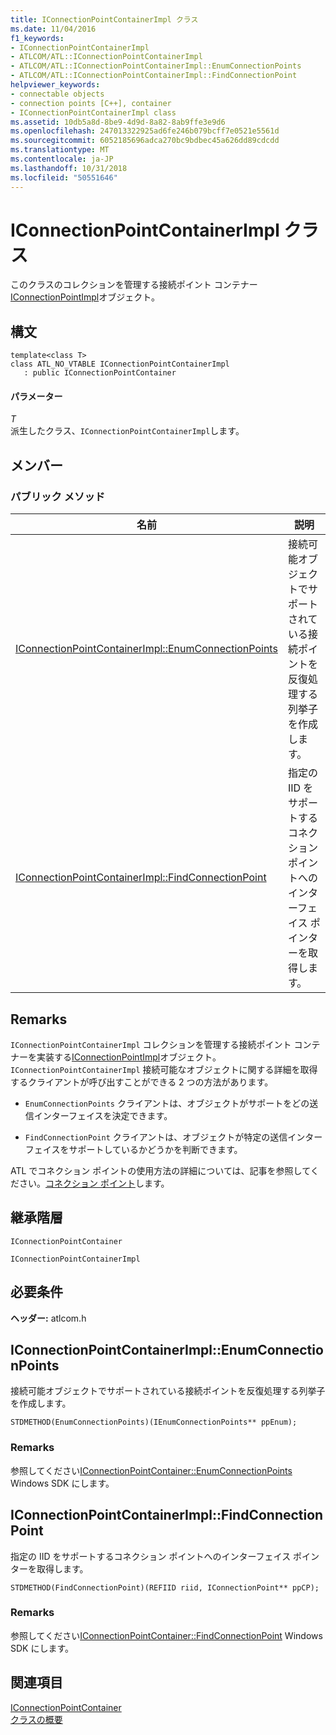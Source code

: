 ```yaml
---
title: IConnectionPointContainerImpl クラス
ms.date: 11/04/2016
f1_keywords:
- IConnectionPointContainerImpl
- ATLCOM/ATL::IConnectionPointContainerImpl
- ATLCOM/ATL::IConnectionPointContainerImpl::EnumConnectionPoints
- ATLCOM/ATL::IConnectionPointContainerImpl::FindConnectionPoint
helpviewer_keywords:
- connectable objects
- connection points [C++], container
- IConnectionPointContainerImpl class
ms.assetid: 10db5a8d-8be9-4d9d-8a82-8ab9ffe3e9d6
ms.openlocfilehash: 247013322925ad6fe246b079bcff7e0521e5561d
ms.sourcegitcommit: 6052185696adca270bc9bdbec45a626dd89cdcdd
ms.translationtype: MT
ms.contentlocale: ja-JP
ms.lasthandoff: 10/31/2018
ms.locfileid: "50551646"
---
```

# <a name="iconnectionpointcontainerimpl-class"></a>IConnectionPointContainerImpl クラス

このクラスのコレクションを管理する接続ポイント コンテナー [IConnectionPointImpl](../../atl/reference/iconnectionpointimpl-class.md)オブジェクト。

## <a name="syntax"></a>構文

```
template<class T>
class ATL_NO_VTABLE IConnectionPointContainerImpl
   : public IConnectionPointContainer
```

#### <a name="parameters"></a>パラメーター

*T*<br/>
派生したクラス、`IConnectionPointContainerImpl`します。

## <a name="members"></a>メンバー

### <a name="public-methods"></a>パブリック メソッド

|名前|説明|
|----------|-----------------|
|[IConnectionPointContainerImpl::EnumConnectionPoints](#enumconnectionpoints)|接続可能オブジェクトでサポートされている接続ポイントを反復処理する列挙子を作成します。|
|[IConnectionPointContainerImpl::FindConnectionPoint](#findconnectionpoint)|指定の IID をサポートするコネクション ポイントへのインターフェイス ポインターを取得します。|

## <a name="remarks"></a>Remarks

`IConnectionPointContainerImpl` コレクションを管理する接続ポイント コンテナーを実装する[IConnectionPointImpl](../../atl/reference/iconnectionpointimpl-class.md)オブジェクト。 `IConnectionPointContainerImpl` 接続可能なオブジェクトに関する詳細を取得するクライアントが呼び出すことができる 2 つの方法があります。

- `EnumConnectionPoints` クライアントは、オブジェクトがサポートをどの送信インターフェイスを決定できます。

- `FindConnectionPoint` クライアントは、オブジェクトが特定の送信インターフェイスをサポートしているかどうかを判断できます。

ATL でコネクション ポイントの使用方法の詳細については、記事を参照してください。[コネクション ポイント](../../atl/atl-connection-points.md)します。

## <a name="inheritance-hierarchy"></a>継承階層

`IConnectionPointContainer`

`IConnectionPointContainerImpl`

## <a name="requirements"></a>必要条件

**ヘッダー:** atlcom.h

##  <a name="enumconnectionpoints"></a>  IConnectionPointContainerImpl::EnumConnectionPoints

接続可能オブジェクトでサポートされている接続ポイントを反復処理する列挙子を作成します。

```
STDMETHOD(EnumConnectionPoints)(IEnumConnectionPoints** ppEnum);
```

### <a name="remarks"></a>Remarks

参照してください[IConnectionPointContainer::EnumConnectionPoints](/windows/desktop/api/ocidl/nf-ocidl-iconnectionpointcontainer-enumconnectionpoints) Windows SDK にします。

##  <a name="findconnectionpoint"></a>  IConnectionPointContainerImpl::FindConnectionPoint

指定の IID をサポートするコネクション ポイントへのインターフェイス ポインターを取得します。

```
STDMETHOD(FindConnectionPoint)(REFIID riid, IConnectionPoint** ppCP);
```

### <a name="remarks"></a>Remarks

参照してください[IConnectionPointContainer::FindConnectionPoint](/windows/desktop/api/ocidl/nf-ocidl-iconnectionpointcontainer-findconnectionpoint) Windows SDK にします。

## <a name="see-also"></a>関連項目

[IConnectionPointContainer](/windows/desktop/api/ocidl/nn-ocidl-iconnectionpointcontainer)<br/>
[クラスの概要](../../atl/atl-class-overview.md)
